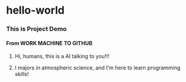 # hello-world 

### This is Project Demo

#### From WORK MACHINE TO GITHUB

1. Hi, humans, this is a AI talking to you!!!

2. I majors in atmospheric science, and I'm here to learn programming skills!

